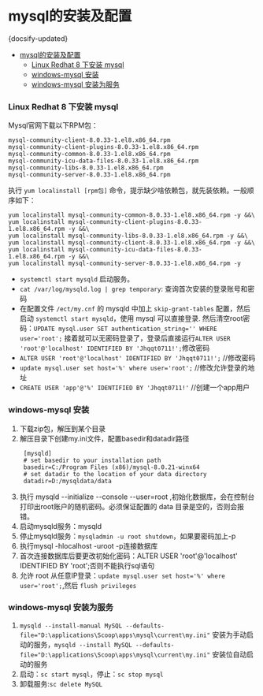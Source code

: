 #  mysql的安装及配置
{docsify-updated}

- [mysql的安装及配置](#mysql的安装及配置)
  - [Linux Redhat 8 下安装 mysql](#linux-redhat-8-下安装-mysql)
  - [windows-mysql 安装](#windows-mysql-安装)
  - [windows-mysql 安装为服务](#windows-mysql-安装为服务)

### Linux Redhat 8 下安装 mysql
Mysql官网下载以下RPM包：
```
mysql-community-client-8.0.33-1.el8.x86_64.rpm
mysql-community-client-plugins-8.0.33-1.el8.x86_64.rpm
mysql-community-common-8.0.33-1.el8.x86_64.rpm
mysql-community-icu-data-files-8.0.33-1.el8.x86_64.rpm
mysql-community-libs-8.0.33-1.el8.x86_64.rpm
mysql-community-server-8.0.33-1.el8.x86_64.rpm
```
执行 `yum localinstall [rpm包]` 命令，提示缺少啥依赖包，就先装依赖。一般顺序如下：
```
yum localinstall mysql-community-common-8.0.33-1.el8.x86_64.rpm -y &&\
yum localinstall mysql-community-client-plugins-8.0.33-1.el8.x86_64.rpm -y &&\
yum localinstall mysql-community-libs-8.0.33-1.el8.x86_64.rpm -y &&\
yum localinstall mysql-community-client-8.0.33-1.el8.x86_64.rpm -y &&\
yum localinstall mysql-community-icu-data-files-8.0.33-1.el8.x86_64.rpm -y &&\
yum localinstall mysql-community-server-8.0.33-1.el8.x86_64.rpm -y
```

+ `systemctl start mysqld` 启动服务。
+ `cat /var/log/mysqld.log | grep temporary`: 查询首次安装的登录账号和密码
+ 在配置文件 `/ect/my.cnf` 的 mysqld 中加上 `skip-grant-tables` 配置，然后启动 `systemctl start mysqld`，使用 mysql 可以直接登录.
    然后清空root密码：`UPDATE mysql.user SET authentication_string='' WHERE user='root';`
    接着就可以无密码登录了，登录后直接运行`ALTER USER 'root'@'localhost' IDENTIFIED BY 'Jhqqt0711!';`修改密码
+ `ALTER USER 'root'@'localhost' IDENTIFIED BY 'Jhqqt0711!';` //修改密码
+ `update mysql.user set host='%' where user='root';` //修改允许登录的地址
+ `CREATE USER 'app'@'%' IDENTIFIED BY 'Jhqqt0711!'` //创建一个app用户

### windows-mysql 安装
1. 下载zip包，解压到某个目录
2. 解压目录下创建my.ini文件，配置basedir和datadir路径
   ```
    [mysqld]
    # set basedir to your installation path
    basedir=C:/Program Files (x86)/mysql-8.0.21-winx64
    # set datadir to the location of your data directory
    datadir=D:/mysqldata/data
    ```
3. 执行 mysqld --initialize --console --user=root ,初始化数据库，会在控制台打印出root账户的随机密码。必须保证配置的 data 目录是空的，否则会报错。
4. 启动mysqld服务：mysqld
5. 停止mysqld服务：`mysqladmin -u root shutdown`，如果要密码加上-p
6. 执行mysql -hlocalhost -uroot -p连接数据库
7. 首次连接数据库后要更改初始化密码：ALTER USER 'root'@'localhost' IDENTIFIED BY 'root';否则不能执行sql语句
8. 允许 root 从任意IP登录：`update mysql.user set host='%' where user='root';`,然后 `flush privileges`

### windows-mysql 安装为服务
1. `mysqld --install-manual MySQL --defaults-file="D:\applications\Scoop\apps\mysql\current\my.ini"` 安装为手动启动的服务，`mysqld --install MySQL --defaults-file="D:\applications\Scoop\apps\mysql\current\my.ini"` 安装位自动启动的服务
2. 启动：`sc start mysql`，停止：`sc stop mysql`
2. 卸载服务:`sc delete MySQL`